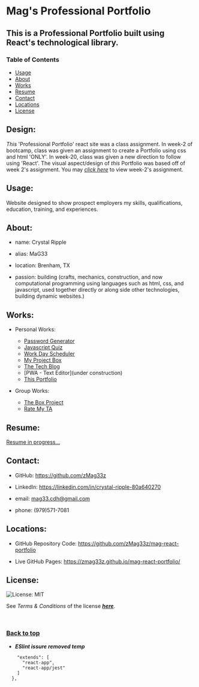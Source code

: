 # Mag's Professional Portfolio

## This is a Professional Portfolio built using React's technological library.

### Table of Contents

- [Usage](#usage)
- [About](#about)
- [Works](#personal)
- [Resume](#resume)
- [Contact](#contacts)
- [Locations]()
- [License]()

## Design:

*This* 'Professional Portfolio' react site was a class assignment.  In week-2 of bootcamp, class was given an assignment to create a Portfolio using css and html 'ONLY'.  In week-20, class was given a new direction to follow using 'React'.  The visual aspect/design of *this* Portfolio was based off of week 2's assignment.  You may [*click here*](https://zmag33z.github.io/week-2-challenge/) to view week-2's assignment.

## Usage:

Website designed to show prospect employers my skills, qualifications, education, training, and experiences.

## About:  

- name: Crystal Ripple

- alias: MaG33

- location: Brenham, TX

- passion: building (crafts, mechanics, construction, and now computational programming using languages such as html, css, and javascript, used together directly or along side other technologies, building dynamic websites.)

## Works:

- Personal Works:
  - [Password Generator](https://zmag33z.github.io/week-3-challenge/)<br>
  - [Javascript Quiz](https://zmag33z.github.io/week-4-challenge/)<br>
  - [Work Day Scheduler](https://zmag33z.github.io/Week-5-Work-Day-Scheduler/)<br>
  - [My Project Box](https://zmag33z.github.io/My-Project-Box/)<br>
  - [The Tech Blog](https://the-tech-blog-post.herokuapp.com/)<br>
  - [PWA - Text Editor](under construction)<br>
  - [This Portfolio]()<br>

- Group Works:<br>
  - [The Box Project](https://marchetype.github.io/the-box-project/)<br>
  - [Rate My TA](https://github.com/calebgdavidson/Rate_my_TA)<br>

## Resume:

[Resume in progress...](https://docs.google.com/document/d/1gS5xWgMwF8JPpDARhYrhlmFoH84eUiTNLMF9noqAQdk/edit?usp=sharing)

## Contact:

* GitHub: https://github.com/zMag33z

* LinkedIn: https://linkedin.com/in/crystal-ripple-80a640270

* email: mag33.cdh@gmail.com

* phone: (979)571-7081

## Locations:

* GitHub Repository Code: https://github.com/zMag33z/mag-react-portfolio

* Live GitHub Pages:  https://zmag33z.github.io/mag-react-portfolio/

## License:
  
![License: MIT](https://img.shields.io/badge/license-MIT-brightgreen)
  
See *Terms & Conditions* of the license [***here***](https://opensource.org/licenses/MIT).

<br>

### [**Back to top**](#)


* ***ESlint issure removed temp***
```  "eslintConfig": {
    "extends": [
      "react-app",
      "react-app/jest"
    ]
  },
```
